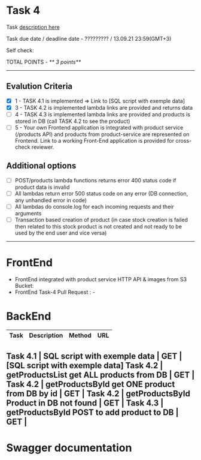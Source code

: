 # __Task 4__

Task [description here](https://github.com/EPAM-JS-Competency-center/cloud-development-course-initial/blob/main/task4-integration-with-database/task.md)

Task due date / deadline date - ????????? / 13.09.21 23:59(GMT+3)

Self check:
 
 TOTAL POINTS - _** 3 points**_
 
-----------
## __Evalution Criteria__

- [x] 1 - TASK 4.1 is implemented => Link to [SQL script with exemple data]
- [x] 3 - TASK 4.2 is implemented lambda links are provided and returns data
- [ ] 4 - TASK 4.3 is implemented lambda links are provided and products is stored in DB (call TASK 4.2 to see the product)
- [ ] 5 - Your own Frontend application is integrated with product service (/products API) and products from product-service are represented on Frontend. Link to a working Front-End application is provided for cross-check reviewer.

## __Additional options__

- [ ] POST/products lambda functions returns error 400 status code if product data is invalid
- [ ] All lambdas return error 500 status code on any error (DB connection, any unhandled error in code)
- [ ] All lambdas do console.log for each incoming requests and their arguments
- [ ] Transaction based creation of product (in case stock creation is failed then related to this stock product is not created and not ready to be used by the end user and vice versa)
------------
# __FrontEnd__

* FrontEnd integrated with product service HTTP API & images from S3 Bucket: 
* FrontEnd Task-4 Pull Request : - 

# __BackEnd__

Task | Description | Method | URL 
-------|-------------|--------|-----

Task 4.1 | SQL script with exemple data | GET | [SQL script with exemple data]
Task 4.2 | getProductsList get ALL products from DB | GET |
Task 4.2 | getProductsById get ONE product from DB by id | GET |
Task 4.2 | getProductsById Product in DB not found | GET | 
Task 4.3 | getProductsById POST to add product to DB | GET | 
------------

# __Swagger documentation__
